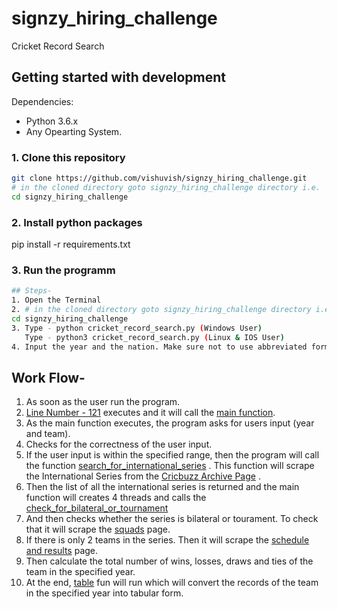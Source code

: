 # signzy_hiring_challenge
Cricket Record Search


## Getting started with development
Dependencies:
- Python 3.6.x
- Any Opearting System.

### 1. Clone this repository
```bash
git clone https://github.com/vishuvish/signzy_hiring_challenge.git
# in the cloned directory goto signzy_hiring_challenge directory i.e.
cd signzy_hiring_challenge
```

### 2. Install python packages
pip install -r requirements.txt

### 3. Run the programm
```bash
## Steps-
1. Open the Terminal
2. # in the cloned directory goto signzy_hiring_challenge directory i.e.
cd signzy_hiring_challenge
3. Type - python cricket_record_search.py (Windows User)
   Type - python3 cricket_record_search.py (Linux & IOS User)
4. Input the year and the nation. Make sure not to use abbreviated form of the nation.
```

## Work Flow-

1. As soon as the user run the program.
2. [Line Number - 121](https://github.com/vishuvish/signzy_hiring_challenge/blob/c93f02e5070dc5bb68fe7b9fc532a9820a1df4a0/cricket_record_search.py#L121) executes and it will call the [main function](https://github.com/vishuvish/signzy_hiring_challenge/blob/c93f02e5070dc5bb68fe7b9fc532a9820a1df4a0/cricket_record_search.py#L82). 
3. As the main function executes, the program asks for users input (year and team).
4. Checks for the correctness of the user input.
5. If the user input is within the specified range, then the program will call the function [search_for_international_series](https://github.com/vishuvish/signzy_hiring_challenge/blob/c93f02e5070dc5bb68fe7b9fc532a9820a1df4a0/cricket_record_search.py#L17) . This function will scrape the International Series from the [Cricbuzz Archive Page](https://www.cricbuzz.com/cricket-scorecard-archives/) . 
6. Then the list of all the international series is returned and the main function will creates 4 threads and calls the [check_for_bilateral_or_tournament](https://github.com/vishuvish/signzy_hiring_challenge/blob/c93f02e5070dc5bb68fe7b9fc532a9820a1df4a0/cricket_record_search.py#L31)
7. And then checks whether the series is bilateral or tourament. To check that it will scrape the [squads](https://www.cricbuzz.com/cricket-series/2489/england-tour-of-india-2016-17/squads) page.
8. If there is only 2 teams in the series. Then it will scrape the [schedule and results](https://www.cricbuzz.com/cricket-series/2489/england-tour-of-india-2016-17/matches) page.
9. Then calculate the total number of wins, losses, draws and ties of the team in the specified year.
10. At the end, [table](https://github.com/vishuvish/signzy_hiring_challenge/blob/c93f02e5070dc5bb68fe7b9fc532a9820a1df4a0/cricket_record_search.py#L74) fun will run which will convert the records of the team in the specified year into tabular form.